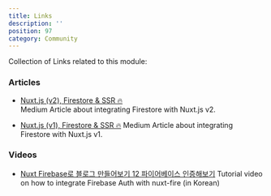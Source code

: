```yaml
---
title: Links
description: ''
position: 97
category: Community
---
```


Collection of Links related to this module:

### Articles

- [Nuxt.js (v2), Firestore & SSR 🔥](https://medium.com/@pascalluther/nuxt-js-v2-firestore-ssr-938d8fb7d2b0?)  
  Medium Article about integrating Firestore with Nuxt.js v2.

- [Nuxt.js (v1), Firestore & SSR 🔥](https://medium.com/@pascalluther/nuxt-js-v1-firestore-and-ssr-73e3140574fc?) Medium Article about integrating Firestore with Nuxt.js v1.

### Videos

- [Nuxt Firebase로 블로그 만들어보기 12 파이어베이스 인증해보기](https://www.youtube.com/watch?v=Zd6PSfgH3t4) Tutorial video on how to integrate Firebase Auth with nuxt-fire (in Korean)